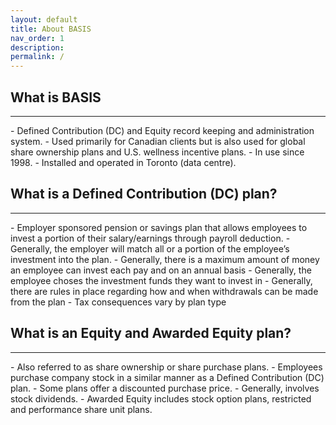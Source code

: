 ```yaml
---
layout: default
title: About BASIS
nav_order: 1
description:
permalink: /
---
```


## What is BASIS
<hr class="hr-no-bottom-margin"/>
- Defined Contribution (DC) and Equity record keeping and administration system.
- Used primarily for Canadian clients but is also used for global share ownership plans and U.S. wellness incentive plans.
- In use since 1998.
- Installed and operated in Toronto (data centre).

## What is a Defined Contribution (DC) plan?
<hr class="hr-no-bottom-margin"/>
- Employer sponsored pension or savings plan that allows employees to invest a portion of their salary/earnings through payroll deduction.
- Generally, the employer will match all or a portion of the employee’s investment into the plan.
- Generally, there is a maximum amount of money an employee can invest each pay and on an annual basis
- Generally, the employee choses the investment funds they want to invest in
- Generally, there are rules in place regarding how and when withdrawals can be made from the plan
- Tax consequences vary by plan type

## What is an Equity and Awarded Equity plan?
<hr class="hr-no-bottom-margin"/>
- Also referred to as share ownership or share purchase plans.
- Employees purchase company stock in a similar manner as a Defined Contribution (DC) plan.
- Some plans offer a discounted purchase price.
- Generally, involves stock dividends.
- Awarded Equity includes stock option plans, restricted and performance share unit plans.

